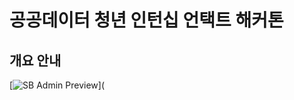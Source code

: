 # 공공데이터 청년 인턴십 언택트 해커톤

## 개요 안내

[![SB Admin Preview](https://dt20gw.hyosungitx.com/cimg/00/ZU/cf/jV/2/bbs/000001wit_0_img_9.jpg)](
